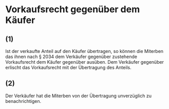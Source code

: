 # Vorkaufsrecht gegenüber dem Käufer



## (1)

 Ist der verkaufte Anteil auf den Käufer übertragen, so können die Miterben das ihnen nach § 2034 dem Verkäufer gegenüber zustehende Vorkaufsrecht dem Käufer gegenüber ausüben. Dem Verkäufer gegenüber erlischt das Vorkaufsrecht mit der Übertragung des Anteils.

## (2)

 Der Verkäufer hat die Miterben von der Übertragung unverzüglich zu benachrichtigen. 


